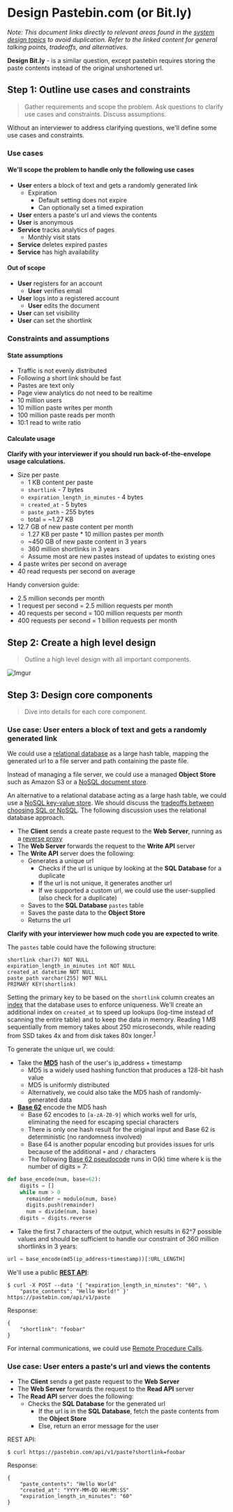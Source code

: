 # Design Pastebin.com (or Bit.ly)

*Note: This document links directly to relevant areas found in the [system design topics](https://github.com/donnemartin/system-design-primer#index-of-system-design-topics) to avoid duplication.  Refer to the linked content for general talking points, tradeoffs, and alternatives.*

**Design Bit.ly** - is a similar question, except pastebin requires storing the paste contents instead of the original unshortened url.

## Step 1: Outline use cases and constraints

> Gather requirements and scope the problem.
> Ask questions to clarify use cases and constraints.
> Discuss assumptions.

Without an interviewer to address clarifying questions, we'll define some use cases and constraints.

### Use cases

#### We'll scope the problem to handle only the following use cases

* **User** enters a block of text and gets a randomly generated link
    * Expiration
        * Default setting does not expire
        * Can optionally set a timed expiration
* **User** enters a paste's url and views the contents
* **User** is anonymous
* **Service** tracks analytics of pages
    * Monthly visit stats
* **Service** deletes expired pastes
* **Service** has high availability

#### Out of scope

* **User** registers for an account
    * **User** verifies email
* **User** logs into a registered account
    * **User** edits the document
* **User** can set visibility
* **User** can set the shortlink

### Constraints and assumptions

#### State assumptions

* Traffic is not evenly distributed
* Following a short link should be fast
* Pastes are text only
* Page view analytics do not need to be realtime
* 10 million users
* 10 million paste writes per month
* 100 million paste reads per month
* 10:1 read to write ratio

#### Calculate usage

**Clarify with your interviewer if you should run back-of-the-envelope usage calculations.**

* Size per paste
    * 1 KB content per paste
    * `shortlink` - 7 bytes
    * `expiration_length_in_minutes` - 4 bytes
    * `created_at` - 5 bytes
    * `paste_path` - 255 bytes
    * total = ~1.27 KB
* 12.7 GB of new paste content per month
    * 1.27 KB per paste * 10 million pastes per month
    * ~450 GB of new paste content in 3 years
    * 360 million shortlinks in 3 years
    * Assume most are new pastes instead of updates to existing ones
* 4 paste writes per second on average
* 40 read requests per second on average

Handy conversion guide:

* 2.5 million seconds per month
* 1 request per second = 2.5 million requests per month
* 40 requests per second = 100 million requests per month
* 400 requests per second = 1 billion requests per month

## Step 2: Create a high level design

> Outline a high level design with all important components.

![Imgur](http://i.imgur.com/BKsBnmG.png)

## Step 3: Design core components

> Dive into details for each core component.

### Use case: User enters a block of text and gets a randomly generated link

We could use a [relational database](https://github.com/donnemartin/system-design-primer#relational-database-management-system-rdbms) as a large hash table, mapping the generated url to a file server and path containing the paste file.

Instead of managing a file server, we could use a managed **Object Store** such as Amazon S3 or a [NoSQL document store](https://github.com/donnemartin/system-design-primer#document-store).

An alternative to a relational database acting as a large hash table, we could use a [NoSQL key-value store](https://github.com/donnemartin/system-design-primer#key-value-store).  We should discuss the [tradeoffs between choosing SQL or NoSQL](https://github.com/donnemartin/system-design-primer#sql-or-nosql).  The following discussion uses the relational database approach.

* The **Client** sends a create paste request to the **Web Server**, running as a [reverse proxy](https://github.com/donnemartin/system-design-primer#reverse-proxy-web-server)
* The **Web Server** forwards the request to the **Write API** server
* The **Write API** server does the following:
    * Generates a unique url
        * Checks if the url is unique by looking at the **SQL Database** for a duplicate
        * If the url is not unique, it generates another url
        * If we supported a custom url, we could use the user-supplied (also check for a duplicate)
    * Saves to the **SQL Database** `pastes` table
    * Saves the paste data to the **Object Store**
    * Returns the url

**Clarify with your interviewer how much code you are expected to write**.

The `pastes` table could have the following structure:

```
shortlink char(7) NOT NULL
expiration_length_in_minutes int NOT NULL
created_at datetime NOT NULL
paste_path varchar(255) NOT NULL
PRIMARY KEY(shortlink)
```

Setting the primary key to be based on the `shortlink` column creates an [index](https://github.com/donnemartin/system-design-primer#use-good-indices) that the database uses to enforce uniqueness. We'll create an additional index on `created_at` to speed up lookups (log-time instead of scanning the entire table) and to keep the data in memory.  Reading 1 MB sequentially from memory takes about 250 microseconds, while reading from SSD takes 4x and from disk takes 80x longer.<sup><a href=https://github.com/donnemartin/system-design-primer#latency-numbers-every-programmer-should-know>1</a></sup>

To generate the unique url, we could:

* Take the [**MD5**](https://en.wikipedia.org/wiki/MD5) hash of the user's ip_address + timestamp
    * MD5 is a widely used hashing function that produces a 128-bit hash value
    * MD5 is uniformly distributed
    * Alternatively, we could also take the MD5 hash of randomly-generated data
* [**Base 62**](https://www.kerstner.at/2012/07/shortening-strings-using-base-62-encoding/) encode the MD5 hash
    * Base 62 encodes to `[a-zA-Z0-9]` which works well for urls, eliminating the need for escaping special characters
    * There is only one hash result for the original input and Base 62 is deterministic (no randomness involved)
    * Base 64 is another popular encoding but provides issues for urls because of the additional `+` and `/` characters
    * The following [Base 62 pseudocode](http://stackoverflow.com/questions/742013/how-to-code-a-url-shortener) runs in O(k) time where k is the number of digits = 7:

```python
def base_encode(num, base=62):
    digits = []
    while num > 0
      remainder = modulo(num, base)
      digits.push(remainder)
      num = divide(num, base)
    digits = digits.reverse
```

* Take the first 7 characters of the output, which results in 62^7 possible values and should be sufficient to handle our constraint of 360 million shortlinks in 3 years:

```python
url = base_encode(md5(ip_address+timestamp))[:URL_LENGTH]
```

We'll use a public [**REST API**](https://github.com/donnemartin/system-design-primer#representational-state-transfer-rest):

```
$ curl -X POST --data '{ "expiration_length_in_minutes": "60", \
    "paste_contents": "Hello World!" }' https://pastebin.com/api/v1/paste
```

Response:

```
{
    "shortlink": "foobar"
}
```

For internal communications, we could use [Remote Procedure Calls](https://github.com/donnemartin/system-design-primer#remote-procedure-call-rpc).

### Use case: User enters a paste's url and views the contents

* The **Client** sends a get paste request to the **Web Server**
* The **Web Server** forwards the request to the **Read API** server
* The **Read API** server does the following:
    * Checks the **SQL Database** for the generated url
        * If the url is in the **SQL Database**, fetch the paste contents from the **Object Store**
        * Else, return an error message for the user

REST API:

```
$ curl https://pastebin.com/api/v1/paste?shortlink=foobar
```

Response:

```
{
    "paste_contents": "Hello World"
    "created_at": "YYYY-MM-DD HH:MM:SS"
    "expiration_length_in_minutes": "60"
}
```
